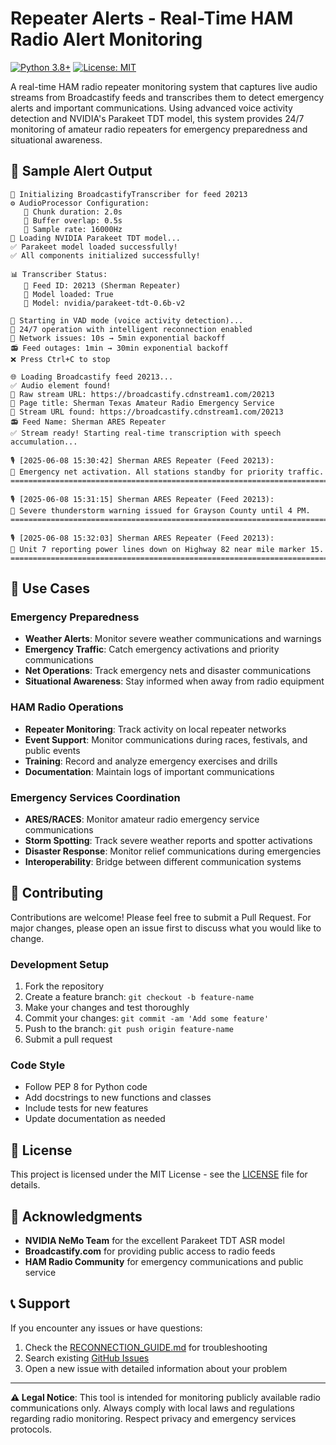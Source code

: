 # Repeater Alerts - Real-Time HAM Radio Alert Monitoring

[![Python 3.8+](https://img.shields.io/badge/python-3.8+-blue.svg)](https://www.python.org/downloads/)
[![License: MIT](https://img.shields.io/badge/License-MIT-yellow.svg)](https://opensource.org/licenses/MIT)

A real-time HAM radio repeater monitoring system that captures live audio streams from Broadcastify feeds and transcribes them to detect emergency alerts and important communications. Using advanced voice activity detection and NVIDIA's Parakeet TDT model, this system provides 24/7 monitoring of amateur radio repeaters for emergency preparedness and situational awareness.

## 📱 Sample Alert Output

```
🚀 Initializing BroadcastifyTranscriber for feed 20213
⚙️ AudioProcessor Configuration:
   📏 Chunk duration: 2.0s
   🔄 Buffer overlap: 0.5s  
   🎵 Sample rate: 16000Hz
🔄 Loading NVIDIA Parakeet TDT model...
✅ Parakeet model loaded successfully!
✅ All components initialized successfully!

📊 Transcriber Status:
   📡 Feed ID: 20213 (Sherman Repeater)
   🧠 Model loaded: True
   🎵 Model: nvidia/parakeet-tdt-0.6b-v2

🔄 Starting in VAD mode (voice activity detection)...
🔄 24/7 operation with intelligent reconnection enabled
📡 Network issues: 10s → 5min exponential backoff
📻 Feed outages: 1min → 30min exponential backoff
❌ Press Ctrl+C to stop

🌐 Loading Broadcastify feed 20213...
✅ Audio element found!
🎯 Raw stream URL: https://broadcastify.cdnstream1.com/20213
📄 Page title: Sherman Texas Amateur Radio Emergency Service
🔗 Stream URL found: https://broadcastify.cdnstream1.com/20213
📻 Feed Name: Sherman ARES Repeater
✅ Stream ready! Starting real-time transcription with speech accumulation...

🎙️ [2025-06-08 15:30:42] Sherman ARES Repeater (Feed 20213):
📝 Emergency net activation. All stations standby for priority traffic.
================================================================================

🎙️ [2025-06-08 15:31:15] Sherman ARES Repeater (Feed 20213):
📝 Severe thunderstorm warning issued for Grayson County until 4 PM.
================================================================================

🎙️ [2025-06-08 15:32:03] Sherman ARES Repeater (Feed 20213):
📝 Unit 7 reporting power lines down on Highway 82 near mile marker 15.
================================================================================
```

## 🎯 Use Cases

### Emergency Preparedness
- **Weather Alerts**: Monitor severe weather communications and warnings
- **Emergency Traffic**: Catch emergency activations and priority communications  
- **Net Operations**: Track emergency nets and disaster communications
- **Situational Awareness**: Stay informed when away from radio equipment

### HAM Radio Operations
- **Repeater Monitoring**: Track activity on local repeater networks
- **Event Support**: Monitor communications during races, festivals, and public events
- **Training**: Record and analyze emergency exercises and drills
- **Documentation**: Maintain logs of important communications

### Emergency Services Coordination
- **ARES/RACES**: Monitor amateur radio emergency service communications
- **Storm Spotting**: Track severe weather reports and spotter activations
- **Disaster Response**: Monitor relief communications during emergencies
- **Interoperability**: Bridge between different communication systems

## 🤝 Contributing

Contributions are welcome! Please feel free to submit a Pull Request. For major changes, please open an issue first to discuss what you would like to change.

### Development Setup
1. Fork the repository
2. Create a feature branch: `git checkout -b feature-name`
3. Make your changes and test thoroughly
4. Commit your changes: `git commit -am 'Add some feature'`
5. Push to the branch: `git push origin feature-name`
6. Submit a pull request

### Code Style
- Follow PEP 8 for Python code
- Add docstrings to new functions and classes
- Include tests for new features
- Update documentation as needed

## 📄 License

This project is licensed under the MIT License - see the [LICENSE](LICENSE) file for details.

## 🙏 Acknowledgments

- **NVIDIA NeMo Team** for the excellent Parakeet TDT ASR model
- **Broadcastify.com** for providing public access to radio feeds
- **HAM Radio Community** for emergency communications and public service

## 📞 Support

If you encounter any issues or have questions:
1. Check the [RECONNECTION_GUIDE.md](docs/RECONNECTION_GUIDE.md) for troubleshooting
2. Search existing [GitHub Issues](https://github.com/TheSethRose/Repeater-Alerts/issues)
3. Open a new issue with detailed information about your problem

---

**⚠️ Legal Notice**: This tool is intended for monitoring publicly available radio communications only. Always comply with local laws and regulations regarding radio monitoring. Respect privacy and emergency services protocols.
